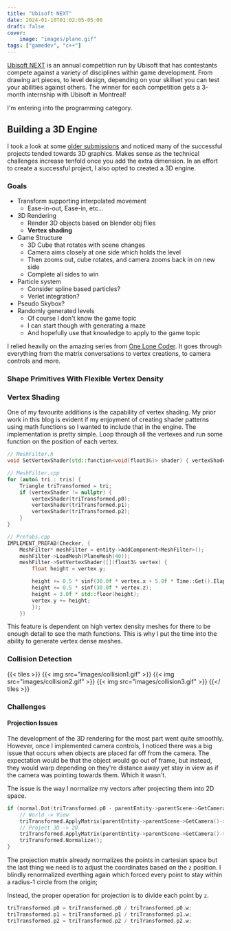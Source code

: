 ```yaml
---
title: "Ubisoft NEXT"
date: 2024-01-10T01:02:05-05:00
draft: false
cover:
    image: "images/plane.gif"
tags: ["gamedev", "c++"]
---
```


[Ubisoft NEXT](https://toronto.ubisoft.com/next/) is an annual competition run by Ubisoft that has contestants compete against a variety of disciplines within game development. From drawing art pieces, to level design, depending on your skillset you can test your abilities against others. The winner for each competition gets a 3-month internship with Ubisoft in Montreal!

I'm entering into the programming category.

## Building a 3D Engine

I took a look at some [older submissions](https://toronto.ubisoft.com/2021-ubisoft-toronto-next-winners/) and noticed many of the successful projects tended towards 3D graphics. Makes sense as the technical challenges increase tenfold once you add the extra dimension. In an effort to create a successful project, I also opted to created a 3D engine.

### Goals

- Transform supporting interpolated movement
  - Ease-in-out, Ease-in, etc...
- 3D Rendering
  - Render 3D objects based on blender obj files
  - **Vertex shading**
- Game Structure
  - 3D Cube that rotates with scene changes
  - Camera aims closely at one side which holds the level
  - Then zooms out, cube rotates, and camera zooms back in on new side
  - Complete all sides to win
- Particle system
  - Consider spline based particles?
  - Verlet integration?
- Pseudo Skybox?
- Randomly generated levels
  - Of course I don't know the game topic
  - I can start though with generating a maze
  - And hopefully use that knowledge to apply to the game topic


I relied heavily on the amazing series from [One Lone Coder](https://www.youtube.com/watch?v=ih20l3pJoeU). It goes through everything from the matrix conversations to vertex creations, to camera controls and more.

### Shape Primitives With Flexible Vertex Density

### Vertex Shading

One of my favourite additions is the capability of vertex shading. My prior work in this blog is evident if my enjoyment of creating shader patterns using math functions so I wanted to include that in the engine. The implementation is pretty simple. Loop through all the vertexes and run some function on the position of each vertex.

```cpp
// MeshFilter.h
void SetVertexShader(std::function<void(float3&)> shader) { vertexShader = shader; }

// MeshFilter.cpp
for (auto& tri : tris) {
    Triangle triTransformed = tri;
    if (vertexShader != nullptr) {
        vertexShader(triTransformed.p0);
        vertexShader(triTransformed.p1);
        vertexShader(triTransformed.p2);
    }
}

// Prefabs.cpp
IMPLEMENT_PREFAB(Checker, {
    MeshFilter* meshFilter = entity->AddComponent<MeshFilter>();
    meshFilter->LoadMesh(PlaneMesh(40));
    meshFilter->SetVertexShader([](float3& vertex) {
        float height = vertex.y;

        height += 0.5 * sinf(30.0f * vertex.x + 5.0f * Time::Get().Elapsed());
        height += 0.5 * sinf(30.0f * vertex.z);
        height = 3.0f * std::floor(height);
        vertex.y += height;
        });
    })
```

This feature is dependent on high vertex density meshes for there to be enough detail to see the math functions. This is why I put the time into the ability to generate vertex dense meshes.

### Collision Detection

{{< tiles >}}
    {{< img src="images/collision1.gif" >}}
    {{< img src="images/collision2.gif" >}}
    {{< img src="images/collision3.gif" >}}
{{</ tiles >}}

### Challenges

#### Projection Issues

The development of the 3D rendering for the most part went quite smoothly. However, once I implemented camera controls, I noticed there was a big issue that occurs when objects are placed far off from the camera. The expectation would be that the object would go out of frame, but instead, they would warp depending on they're distance away yet stay in view as if the camera was pointing towards them. Which it wasn't.

The issue is the way I normalize my vectors after projecting them into 2D space.

```cpp
if (normal.Dot(triTransformed.p0 - parentEntity->parentScene->GetCamera()->transform.position) < 0) {
    // World -> View
    triTransformed.ApplyMatrix(parentEntity->parentScene->GetCamera()->GetView());
    // Project 3D -> 2D 
    triTransformed.ApplyMatrix(parentEntity->parentScene->GetCamera()->GetProjection());
    triTransformed.Normalize();
}
```

The projection matrix already normalizes the points in cartesian space but the last thing we need is to adjust the coordinates based
on the `z` position. I blindly renormalized everthing again which forced every point to stay within a radius-1 circle from the origin;

Instead, the proper operation for projection is to divide each point by `z`.

```cpp
triTransformed.p0 = triTransformed.p0 / triTransformed.p0.w;
triTransformed.p1 = triTransformed.p1 / triTransformed.p1.w;
triTransformed.p2 = triTransformed.p2 / triTransformed.p2.w;
```
